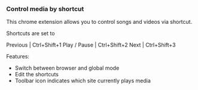 ### Control media by shortcut

This chrome extension allows you to control songs and videos via shortcut.

Shortcuts are set to

Previous | Ctrl+Shift+1
Play / Pause | Ctrl+Shift+2
Next | Ctrl+Shift+3

Features:
- Switch between browser and global mode
- Edit the shortcuts
- Toolbar icon indicates which site currently plays media
